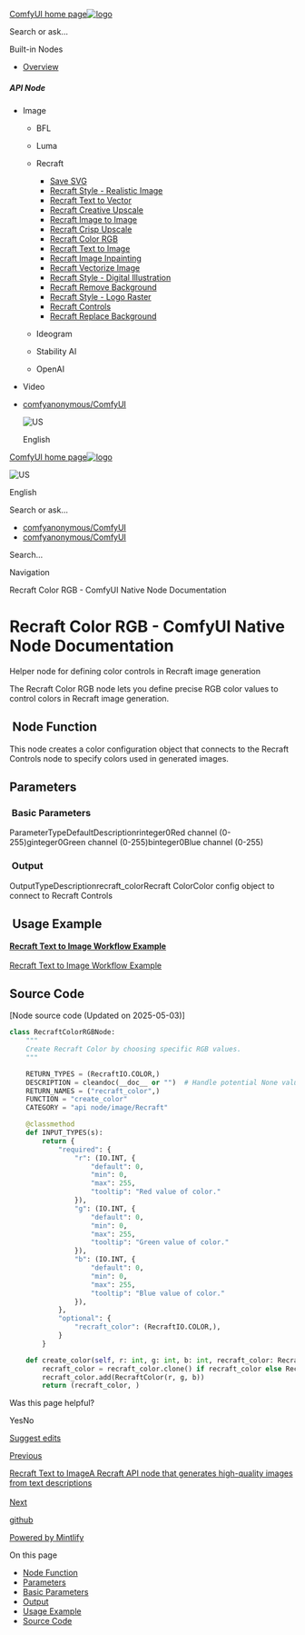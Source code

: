 [ComfyUI home page![logo](https://mintlify.s3.us-west-1.amazonaws.com/dripart/logo.png)](http://docs.comfy.org/)

Search or ask...

Built-in Nodes

- [Overview](http://docs.comfy.org/built-in-nodes/overview)

##### API Node

- Image
  
  - BFL
  - Luma
  - Recraft
    
    - [Save SVG](http://docs.comfy.org/built-in-nodes/api-node/image/recraft/save-svg)
    - [Recraft Style - Realistic Image](http://docs.comfy.org/built-in-nodes/api-node/image/recraft/recraft-style-realistic-image)
    - [Recraft Text to Vector](http://docs.comfy.org/built-in-nodes/api-node/image/recraft/recraft-text-to-vector)
    - [Recraft Creative Upscale](http://docs.comfy.org/built-in-nodes/api-node/image/recraft/recraft-creative-upscale)
    - [Recraft Image to Image](http://docs.comfy.org/built-in-nodes/api-node/image/recraft/recraft-image-to-image)
    - [Recraft Crisp Upscale](http://docs.comfy.org/built-in-nodes/api-node/image/recraft/recraft-crisp-upscale)
    - [Recraft Color RGB](http://docs.comfy.org/built-in-nodes/api-node/image/recraft/recraft-color-rgb)
    - [Recraft Text to Image](http://docs.comfy.org/built-in-nodes/api-node/image/recraft/recraft-text-to-image)
    - [Recraft Image Inpainting](http://docs.comfy.org/built-in-nodes/api-node/image/recraft/recraft-image-inpainting)
    - [Recraft Vectorize Image](http://docs.comfy.org/built-in-nodes/api-node/image/recraft/recraft-vectorize-image)
    - [Recraft Style - Digital Illustration](http://docs.comfy.org/built-in-nodes/api-node/image/recraft/recraft-style-digital-illustration)
    - [Recraft Remove Background](http://docs.comfy.org/built-in-nodes/api-node/image/recraft/recraft-remove-background)
    - [Recraft Style - Logo Raster](http://docs.comfy.org/built-in-nodes/api-node/image/recraft/recraft-style-logo-raster)
    - [Recraft Controls](http://docs.comfy.org/built-in-nodes/api-node/image/recraft/recraft-controls)
    - [Recraft Replace Background](http://docs.comfy.org/built-in-nodes/api-node/image/recraft/recraft-replace-background)
  - Ideogram
  - Stability AI
  - OpenAI
- Video

<!--THE END-->

- [comfyanonymous/ComfyUI](https://github.com/comfyanonymous/ComfyUI)
  
  ![US](https://purecatamphetamine.github.io/country-flag-icons/1x1/US.svg)
  
  English

[ComfyUI home page![logo](https://mintlify.s3.us-west-1.amazonaws.com/dripart/logo.png)](http://docs.comfy.org/)

![US](https://purecatamphetamine.github.io/country-flag-icons/1x1/US.svg)

English

Search or ask...

- [comfyanonymous/ComfyUI](https://github.com/comfyanonymous/ComfyUI)
- [comfyanonymous/ComfyUI](https://github.com/comfyanonymous/ComfyUI)

Search...

Navigation

Recraft Color RGB - ComfyUI Native Node Documentation

# Recraft Color RGB - ComfyUI Native Node Documentation

Helper node for defining color controls in Recraft image generation

The Recraft Color RGB node lets you define precise RGB color values to control colors in Recraft image generation.

## [​](http://docs.comfy.org#node-function) Node Function

This node creates a color configuration object that connects to the Recraft Controls node to specify colors used in generated images.

## [​](http://docs.comfy.org#parameters) Parameters

### [​](http://docs.comfy.org#basic-parameters) Basic Parameters

ParameterTypeDefaultDescriptionrinteger0Red channel (0-255)ginteger0Green channel (0-255)binteger0Blue channel (0-255)

### [​](http://docs.comfy.org#output) Output

OutputTypeDescriptionrecraft\_colorRecraft ColorColor config object to connect to Recraft Controls

## [​](http://docs.comfy.org#usage-example) Usage Example

[**Recraft Text to Image Workflow Example**  
\
Recraft Text to Image Workflow Example](http://docs.comfy.org/tutorials/api-nodes/recraft/recraft-text-to-image)

## [​](http://docs.comfy.org#source-code) Source Code

\[Node source code (Updated on 2025-05-03)]

```python
class RecraftColorRGBNode:
    """
    Create Recraft Color by choosing specific RGB values.
    """

    RETURN_TYPES = (RecraftIO.COLOR,)
    DESCRIPTION = cleandoc(__doc__ or "")  # Handle potential None value
    RETURN_NAMES = ("recraft_color",)
    FUNCTION = "create_color"
    CATEGORY = "api node/image/Recraft"

    @classmethod
    def INPUT_TYPES(s):
        return {
            "required": {
                "r": (IO.INT, {
                    "default": 0,
                    "min": 0,
                    "max": 255,
                    "tooltip": "Red value of color."
                }),
                "g": (IO.INT, {
                    "default": 0,
                    "min": 0,
                    "max": 255,
                    "tooltip": "Green value of color."
                }),
                "b": (IO.INT, {
                    "default": 0,
                    "min": 0,
                    "max": 255,
                    "tooltip": "Blue value of color."
                }),
            },
            "optional": {
                "recraft_color": (RecraftIO.COLOR,),
            }
        }

    def create_color(self, r: int, g: int, b: int, recraft_color: RecraftColorChain=None):
        recraft_color = recraft_color.clone() if recraft_color else RecraftColorChain()
        recraft_color.add(RecraftColor(r, g, b))
        return (recraft_color, )

```

Was this page helpful?

YesNo

[Suggest edits](https://github.com/comfy-org/docs/edit/main/built-in-nodes/api-node/image/recraft/recraft-color-rgb.mdx)

[Previous](http://docs.comfy.org/built-in-nodes/api-node/image/recraft/recraft-crisp-upscale)

[Recraft Text to ImageA Recraft API node that generates high-quality images from text descriptions  
\
Next](http://docs.comfy.org/built-in-nodes/api-node/image/recraft/recraft-text-to-image)

[github](https://github.com/comfyanonymous/ComfyUI/)

[Powered by Mintlify](https://mintlify.com/preview-request?utm_campaign=poweredBy&utm_medium=referral&utm_source=docs.comfy.org)

On this page

- [Node Function](http://docs.comfy.org#node-function)
- [Parameters](http://docs.comfy.org#parameters)
- [Basic Parameters](http://docs.comfy.org#basic-parameters)
- [Output](http://docs.comfy.org#output)
- [Usage Example](http://docs.comfy.org#usage-example)
- [Source Code](http://docs.comfy.org#source-code)